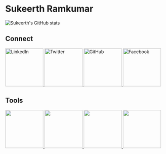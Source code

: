 # Sukeerth Ramkumar

![Sukeerth's GitHub stats](https://github-readme-stats.vercel.app/api?username=Sukeerth-v9474&show_icons=true&theme=dark)
<br>

<!--
[![Top Langs](https://github-readme-stats.vercel.app/api/top-langs/?username=Sukeerth-v9474&layout=compact)](https://github.com/yourusername)
![Your Contributions](https://img.shields.io/github/contributions/Sukeerth-v9474/year)
![GitHub followers](https://img.shields.io/github/followers/Sukeerth-v9474?label=Followers&style=social)
-->

## Connect

<a href="https://www.linkedin.com/in/sukeerth-ramkumar-013300214/" target="_blank">
  <img src="https://img.shields.io/badge/LinkedIn-0077B5?style=for-the-badge&logo=linkedin&logoColor=white" alt="LinkedIn" style="width: 120px;">
</a>

<a href="https://twitter.com/SukeerthR" target="_blank">
  <img src="https://img.shields.io/badge/Twitter-1DA1F2?style=for-the-badge&logo=twitter&logoColor=white" alt="Twitter" style="width: 120px;">
</a>

<a href="https://github.com/Sukeerth-v9474" target="_blank">
  <img src="https://img.shields.io/badge/GitHub-181717?style=for-the-badge&logo=github&logoColor=white" alt="GitHub" style="width: 120px;">
</a>

<a href="https://www.facebook.com/profile.php?id=100084777442105" target="_blank">
  <img src="https://img.shields.io/badge/Facebook-1877F2?style=for-the-badge&logo=facebook&logoColor=white" alt="Facebook" style="width: 120px;">
</a>

## Tools

<a href="https://en.wikipedia.org/wiki/C_(programming_language)" target="_blank">
  <img src="https://img.shields.io/badge/C-<ICON_NAME>?style=for-the-badge&logo=faux-language&logoColor=white" style="width: 120px;">
</a>

<a href="https://en.wikipedia.org/wiki/C%2B%2B" target="_blank">
  <img src="https://img.shields.io/badge/C++-<ICON_NAME>?style=for-the-badge&logo=faux-language&logoColor=white" style="width: 120px;">
</a>

<a href="https://www.python.org/" target="_blank">
  <img src="https://img.shields.io/badge/Python-<ICON_NAME>?style=for-the-badge&logo=faux-language&logoColor=white" style="width: 120px;">
</a>

<a href="https://www.mathworks.com/products/matlab.html" target="_blank">
  <img src="https://img.shields.io/badge/MATLAB-<ICON_NAME>?style=for-the-badge&logo=faux-language&logoColor=white" style="width: 120px;">
</a>



